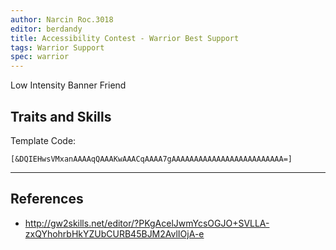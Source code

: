 ```yaml
---
author: Narcin Roc.3018
editor: berdandy
title: Accessibility Contest - Warrior Best Support
tags: Warrior Support
spec: warrior
---
```


Low Intensity Banner Friend

## Traits and Skills

Template Code:

`[&DQIEHwsVMxanAAAAqQAAAKwAAACqAAAA7gAAAAAAAAAAAAAAAAAAAAAAAAA=]`

---

<div
  data-armory-embed='skills'
  data-armory-ids='14401,14404,14407,14405,14419'
>
</div>
<div
  data-armory-embed='specializations'
  data-armory-ids='4,11,51'
  data-armory-4-traits='1444,1449,1437'
  data-armory-11-traits='1469,1486,1667'
  data-armory-51-traits='1413,1484,1369'
>
</div>
<script async src='https://unpkg.com/armory-embeds@^0.x.x/armory-embeds.js'></script>



## References

- http://gw2skills.net/editor/?PKgAcelJwmYcsOGJO+SVLLA-zxQYhohrbHkYZUbCURB45BJM2AvlIOjA-e
